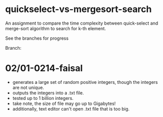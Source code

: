 # quickselect-vs-mergesort-search
An assignment to compare the time complexity between quick-select and merge-sort algorithm to search for k-th element.

See the branches for progress

Branch:
# 02/01-0214-faisal
- generates a large set of random positive integers, though the integers are not unique.
- outputs the integers into a .txt file.
- tested up to 1 billion integers.
- take note, the size of file may go up to Gigabytes!
- additionally, text editor can't open .txt file that is too big.
